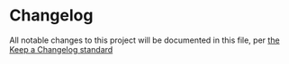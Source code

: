 # Changelog

All notable changes to this project will be documented in this file, per [the Keep a Changelog standard](http://keepachangelog.com/)

